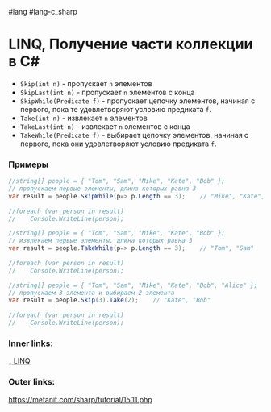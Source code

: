 #lang #lang-c_sharp 

# LINQ, Получение части коллекции в C#

- `Skip(int n)` - пропускает `n` элементов
- `SkipLast(int n)` - пропускает `n` элементов с конца
- `SkipWhile(Predicate f)` - пропускает цепочку элементов, начиная с первого, пока те удовлетворяют условию предиката `f`.
- `Take(int n)` - извлекает `n` элементов
- `TakeLast(int n)` - извлекает `n` элементов с конца
- `TakeWhile(Predicate f)` - выбирает цепочку элементов, начиная с первого, пока они удовлетворяют  условию предиката `f`.

### Примеры

```csharp
//string[] people = { "Tom", "Sam", "Mike", "Kate", "Bob" };
// пропускаем первые элементы, длина которых равна 3
var result = people.SkipWhile(p=> p.Length == 3);    // "Mike", "Kate", "Bob"
 
//foreach (var person in result)
//    Console.WriteLine(person);
```

```csharp
//string[] people = { "Tom", "Sam", "Mike", "Kate", "Bob" };
// извлекаем первые элементы, длина которых равна 3
var result = people.TakeWhile(p=> p.Length == 3);    // "Tom", "Sam"
 
//foreach (var person in result)
//    Console.WriteLine(person);
```

```csharp
//string[] people = { "Tom", "Sam", "Mike", "Kate", "Bob", "Alice" };
// пропускаем 3 элемента и выбираем 2 элемента
var result = people.Skip(3).Take(2);    // "Kate", "Bob"
 
//foreach (var person in result)
//    Console.WriteLine(person);
```

### Inner links:
[_ LINQ](1.%20Languages/C-sharp/Базы%20данных/LINQ/_%20LINQ.md)

### Outer links:
https://metanit.com/sharp/tutorial/15.11.php